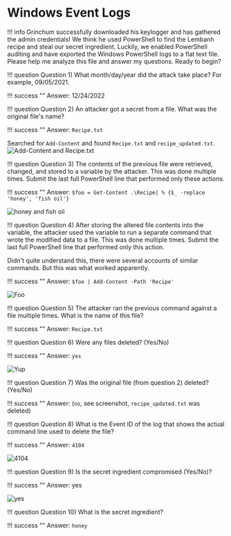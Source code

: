 # Windows Event Logs

!!! info
Grinchum successfully downloaded his keylogger and has gathered the admin credentials! 
We think he used PowerShell to find the Lembanh recipe and steal our secret ingredient. 
Luckily, we enabled PowerShell auditing and have exported the Windows PowerShell logs to a flat text file. 
Please help me analyze this file and answer my questions.
Ready to begin? 


!!! question
	Question 1) What month/day/year did the attack take place? For example, 09/05/2021.

!!! success ""
	Answer: 12/24/2022



!!! question
	Question 2) An attacker got a secret from a file. What was the original file's name?


!!! success ""
	Answer: `Recipe.txt`

Searched for `Add-Content` and found `Recipe.txt` and `recipe_updated.txt`.
![Add-Content and Recipe.txt](/img/tolkienring/wineventlogs1.png)



!!! question
	Question 3) The contents of the previous file were retrieved, changed, and stored to a variable by the attacker. This was done multiple times. Submit the last full PowerShell line that performed only these actions.

!!! success ""
	Answer: `$foo = Get-Content .\Recipe| % {$_ -replace 'honey', 'fish oil'}`

![honey and fish oil](/img/tolkienring/wineventlogs2.png)



!!! question
	Question 4) After storing the altered file contents into the variable, the attacker used the variable to run a separate command that wrote the modified data to a file. This was done multiple times. Submit the last full PowerShell line that performed only this action.


Didn't quite understand this, there were several accounts of similar commands. But this was what worked apparently.

!!! success ""
	Answer: `$foo | Add-Content -Path 'Recipe'`

![Foo](/img/tolkienring/wineventlogs3.png)




!!! question
	Question 5) The attacker ran the previous command against a file multiple times. What is the name of this file?

!!! success ""
	Answer: `Recipe.txt`



!!! question
	Question 6) Were any files deleted? (Yes/No)

!!! success ""
	Answer: `yes`

![Yup](/img/tolkienring/wineventlogs4.png)




!!! question
	Question 7) Was the original file (from question 2) deleted? (Yes/No)

!!! success ""
	Answer: (`no`, see screenshot, `recipe_updated.txt` was deleted)



!!! question
	Question 8) What is the Event ID of the log that shows the actual command line used to delete the file?

!!! success ""
	Answer: `4104`

![4104](/img/tolkienring/wineventlogs5.png)




!!! question
	Question 9) Is the secret ingredient compromised (Yes/No)?

!!! success ""
	Answer: yes

![yes](/img/tolkienring/wineventlogs6.png)



!!! question
	Question 10) What is the secret ingredient?

!!! success ""
	Answer: `honey`